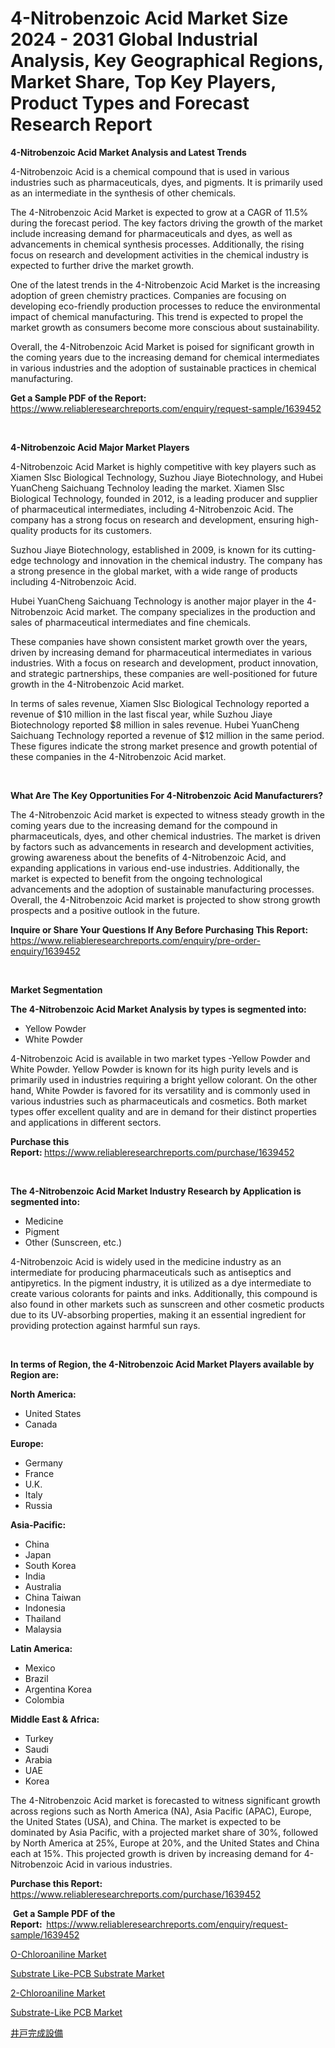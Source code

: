 <p><h1>4-Nitrobenzoic Acid Market Size 2024 - 2031 Global Industrial Analysis, Key Geographical Regions, Market Share, Top Key Players, Product Types and Forecast Research Report</h1></p><p><strong>4-Nitrobenzoic Acid Market Analysis and Latest Trends</strong></p>
<p><p>4-Nitrobenzoic Acid is a chemical compound that is used in various industries such as pharmaceuticals, dyes, and pigments. It is primarily used as an intermediate in the synthesis of other chemicals.</p><p>The 4-Nitrobenzoic Acid Market is expected to grow at a CAGR of 11.5% during the forecast period. The key factors driving the growth of the market include increasing demand for pharmaceuticals and dyes, as well as advancements in chemical synthesis processes. Additionally, the rising focus on research and development activities in the chemical industry is expected to further drive the market growth.</p><p>One of the latest trends in the 4-Nitrobenzoic Acid Market is the increasing adoption of green chemistry practices. Companies are focusing on developing eco-friendly production processes to reduce the environmental impact of chemical manufacturing. This trend is expected to propel the market growth as consumers become more conscious about sustainability.</p><p>Overall, the 4-Nitrobenzoic Acid Market is poised for significant growth in the coming years due to the increasing demand for chemical intermediates in various industries and the adoption of sustainable practices in chemical manufacturing.</p></p>
<p><strong>Get a Sample PDF of the Report:&nbsp;</strong> <a href="https://www.reliableresearchreports.com/enquiry/request-sample/1639452">https://www.reliableresearchreports.com/enquiry/request-sample/1639452</a></p>
<p>&nbsp;</p>
<p><strong>4-Nitrobenzoic Acid Major Market Players</strong></p>
<p><p>4-Nitrobenzoic Acid Market is highly competitive with key players such as Xiamen Slsc Biological Technology, Suzhou Jiaye Biotechnology, and Hubei YuanCheng Saichuang Technoloy leading the market. Xiamen Slsc Biological Technology, founded in 2012, is a leading producer and supplier of pharmaceutical intermediates, including 4-Nitrobenzoic Acid. The company has a strong focus on research and development, ensuring high-quality products for its customers. </p><p>Suzhou Jiaye Biotechnology, established in 2009, is known for its cutting-edge technology and innovation in the chemical industry. The company has a strong presence in the global market, with a wide range of products including 4-Nitrobenzoic Acid. </p><p>Hubei YuanCheng Saichuang Technology is another major player in the 4-Nitrobenzoic Acid market. The company specializes in the production and sales of pharmaceutical intermediates and fine chemicals. </p><p>These companies have shown consistent market growth over the years, driven by increasing demand for pharmaceutical intermediates in various industries. With a focus on research and development, product innovation, and strategic partnerships, these companies are well-positioned for future growth in the 4-Nitrobenzoic Acid market. </p><p>In terms of sales revenue, Xiamen Slsc Biological Technology reported a revenue of $10 million in the last fiscal year, while Suzhou Jiaye Biotechnology reported $8 million in sales revenue. Hubei YuanCheng Saichuang Technology reported a revenue of $12 million in the same period. These figures indicate the strong market presence and growth potential of these companies in the 4-Nitrobenzoic Acid market.</p></p>
<p>&nbsp;</p>
<p><strong>What Are The Key Opportunities For 4-Nitrobenzoic Acid Manufacturers?</strong></p>
<p><p>The 4-Nitrobenzoic Acid market is expected to witness steady growth in the coming years due to the increasing demand for the compound in pharmaceuticals, dyes, and other chemical industries. The market is driven by factors such as advancements in research and development activities, growing awareness about the benefits of 4-Nitrobenzoic Acid, and expanding applications in various end-use industries. Additionally, the market is expected to benefit from the ongoing technological advancements and the adoption of sustainable manufacturing processes. Overall, the 4-Nitrobenzoic Acid market is projected to show strong growth prospects and a positive outlook in the future.</p></p>
<p><strong>Inquire or Share Your Questions If Any Before Purchasing This Report:</strong> <a href="https://www.reliableresearchreports.com/enquiry/pre-order-enquiry/1639452">https://www.reliableresearchreports.com/enquiry/pre-order-enquiry/1639452</a></p>
<p>&nbsp;</p>
<p><strong>Market Segmentation</strong></p>
<p><strong>The 4-Nitrobenzoic Acid Market Analysis by types is segmented into:</strong></p>
<p><ul><li>Yellow Powder</li><li>White Powder</li></ul></p>
<p><p>4-Nitrobenzoic Acid is available in two market types -Yellow Powder and White Powder. Yellow Powder is known for its high purity levels and is primarily used in industries requiring a bright yellow colorant. On the other hand, White Powder is favored for its versatility and is commonly used in various industries such as pharmaceuticals and cosmetics. Both market types offer excellent quality and are in demand for their distinct properties and applications in different sectors.</p></p>
<p><strong>Purchase this Report:&nbsp;</strong><a href="https://www.reliableresearchreports.com/purchase/1639452">https://www.reliableresearchreports.com/purchase/1639452</a></p>
<p>&nbsp;</p>
<p><strong>The 4-Nitrobenzoic Acid Market Industry Research by Application is segmented into:</strong></p>
<p><ul><li>Medicine</li><li>Pigment</li><li>Other (Sunscreen, etc.)</li></ul></p>
<p><p>4-Nitrobenzoic Acid is widely used in the medicine industry as an intermediate for producing pharmaceuticals such as antiseptics and antipyretics. In the pigment industry, it is utilized as a dye intermediate to create various colorants for paints and inks. Additionally, this compound is also found in other markets such as sunscreen and other cosmetic products due to its UV-absorbing properties, making it an essential ingredient for providing protection against harmful sun rays.</p></p>
<p>&nbsp;</p>
<p><strong>In terms of Region, the 4-Nitrobenzoic Acid Market Players available by Region are:</strong></p>
<p>
    <p> <strong> North America: </strong>
        <ul>
            <li>United States</li>
            <li>Canada</li>
        </ul>
        </p> 
    <p> <strong> Europe: </strong>
        <ul>
            <li>Germany</li>
            <li>France</li>
            <li>U.K.</li>
            <li>Italy</li>
            <li>Russia</li>
        </ul>
        </p> 
    <p> <strong> Asia-Pacific: </strong>
        <ul>
            <li>China</li>
            <li>Japan</li>
            <li>South Korea</li>
            <li>India</li>
            <li>Australia</li>
            <li>China Taiwan</li>
            <li>Indonesia</li>
            <li>Thailand</li>
            <li>Malaysia</li>
        </ul>
        </p> 
    <p> <strong> Latin America: </strong>
        <ul>
            <li>Mexico</li>
            <li>Brazil</li>
            <li>Argentina Korea</li>
            <li>Colombia</li>
        </ul>
        </p> 
    <p> <strong> Middle East & Africa: </strong>
        <ul>
            <li>Turkey</li>
            <li>Saudi</li>
            <li>Arabia</li>
            <li>UAE</li>
            <li>Korea</li>
        </ul>
    </p>
    </p>
<p><p>The 4-Nitrobenzoic Acid market is forecasted to witness significant growth across regions such as North America (NA), Asia Pacific (APAC), Europe, the United States (USA), and China. The market is expected to be dominated by Asia Pacific, with a projected market share of 30%, followed by North America at 25%, Europe at 20%, and the United States and China each at 15%. This projected growth is driven by increasing demand for 4-Nitrobenzoic Acid in various industries.</p></p>
<p><strong>Purchase this Report: </strong><a href="https://www.reliableresearchreports.com/purchase/1639452">https://www.reliableresearchreports.com/purchase/1639452</a></p>
<p>&nbsp;<strong>Get a Sample PDF of the Report:&nbsp;&nbsp;</strong><a href="https://www.reliableresearchreports.com/enquiry/request-sample/1639452">https://www.reliableresearchreports.com/enquiry/request-sample/1639452</a></p>
<p><strong></strong></p>
<p><p><a href="https://github.com/biheemgalvinlouises6hokrh3h/Market-Research-Report-List-1/blob/main/o-chloroaniline-market.md">O-Chloroaniline Market</a></p><p><a href="https://issuu.com/reportprime-2/docs/substrate-like-pcb-substrate-market-size-2030.pptx">Substrate Like-PCB Substrate Market</a></p><p><a href="https://github.com/guneycigdem35/Market-Research-Report-List-2/blob/main/2-chloroaniline-market.md">2-Chloroaniline Market</a></p><p><a href="https://issuu.com/reportprime-2/docs/substrate-like-pcb-market-size-2030.pptx">Substrate-Like PCB Market</a></p><p><a href="https://github.com/ihabdkwlxs948/Market-Research-Report-List-1/blob/main/1909637277.md">井戸完成設備</a></p></p>